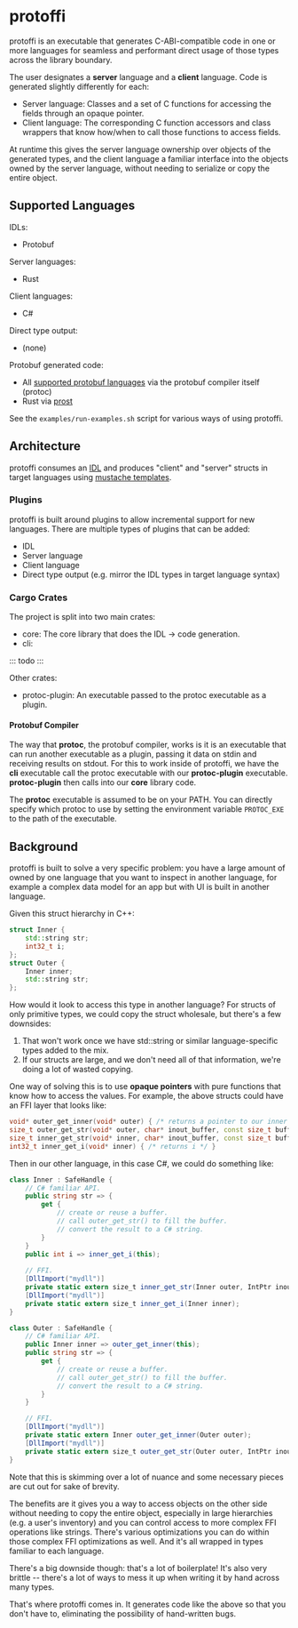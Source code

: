 # protoffi

protoffi is an executable that generates C-ABI-compatible code in one or more languages for seamless and performant direct usage of those types across the library boundary.

The user designates a **server** language and a **client** language. Code is generated slightly differently for each:
- Server language: Classes and a set of C functions for accessing the fields through an opaque pointer.
- Client language: The corresponding C function accessors and class wrappers that know how/when to call those functions to access fields.

At runtime this gives the server language ownership over objects of the generated types, and the client language a familiar interface into the objects owned by the server language, without needing to serialize or copy the entire object.

## Supported Languages

IDLs:
- Protobuf

Server languages:
- Rust

Client languages:
- C#

Direct type output:
- (none)

Protobuf generated code:
- All [supported protobuf languages](https://developers.google.com/protocol-buffers) via the protobuf compiler itself (protoc)
- Rust via [prost](https://github.com/tokio-rs/prost)

See the `examples/run-examples.sh` script for various ways of using protoffi.

## Architecture

protoffi consumes an [IDL](https://en.wikipedia.org/wiki/Interface_description_language) and produces "client" and "server" structs in target languages using [mustache templates](https://mustache.github.io/).

### Plugins

protoffi is built around plugins to allow incremental support for new languages. There are multiple types of plugins that can be added:
- IDL
- Server language
- Client language
- Direct type output (e.g. mirror the IDL types in target language syntax)

### Cargo Crates
The project is split into two main crates:
- core: The core library that does the IDL -> code generation.
- cli:

::: todo :::

Other crates:
- protoc-plugin: An executable passed to the protoc executable as a plugin.

#### Protobuf Compiler

The way that **protoc**, the protobuf compiler, works is it is an executable that can run another executable as a plugin, passing it data on stdin and receiving results on stdout. For this to work inside of protoffi, we have the **cli** executable call the protoc executable with our **protoc-plugin** executable. **protoc-plugin** then calls into our **core** library code.

The **protoc** executable is assumed to be on your PATH. You can directly specify which protoc to use by setting the environment variable `PROTOC_EXE` to the path of the executable.

## Background

protoffi is built to solve a very specific problem: you have a large amount of owned by one language that you want to inspect in another language, for example a complex data model for an app but with UI is built in another language.

Given this struct hierarchy in C++:
```c++
struct Inner {
    std::string str;
    int32_t i;
};
struct Outer {
    Inner inner;
    std::string str;
};
```

How would it look to access this type in another language? For structs of only primitive types, we could copy the struct wholesale, but there's a few downsides:
1. That won't work once we have std::string or similar language-specific types added to the mix.
2. If our structs are large, and we don't need all of that information, we're doing a lot of wasted copying.

One way of solving this is to use **opaque pointers** with pure functions that know how to access the values. For example, the above structs could have an FFI layer that looks like: 

```cpp
void* outer_get_inner(void* outer) { /* returns a pointer to our inner type. */ }
size_t outer_get_str(void* outer, char* inout_buffer, const size_t buffer_size) { /* copies our str to the buffer */ }
size_t inner_get_str(void* inner, char* inout_buffer, const size_t buffer_size) { /* copies our str to the buffer */ }
int32_t inner_get_i(void* inner) { /* returns i */ }
```

Then in our other language, in this case C#, we could do something like:
```csharp
class Inner : SafeHandle {
    // C# familiar API.
    public string str => {
        get {
            // create or reuse a buffer.
            // call outer_get_str() to fill the buffer.
            // convert the result to a C# string.
        }
    }
    public int i => inner_get_i(this);
    
    // FFI.
    [DllImport("mydll")]
    private static extern size_t inner_get_str(Inner outer, IntPtr inout_buffer, size_t buffer_size);
    [DllImport("mydll")]
    private static extern size_t inner_get_i(Inner inner);
}

class Outer : SafeHandle {
    // C# familiar API.
    public Inner inner => outer_get_inner(this);
    public string str => {
        get {
            // create or reuse a buffer.
            // call outer_get_str() to fill the buffer.
            // convert the result to a C# string.
        }
    }

    // FFI.
    [DllImport("mydll")]
    private static extern Inner outer_get_inner(Outer outer);
    [DllImport("mydll")]
    private static extern size_t outer_get_str(Outer outer, IntPtr inout_buffer, size_t buffer_size);
}
```

Note that this is skimming over a lot of nuance and some necessary pieces are cut out for sake of brevity.

The benefits are it gives you a way to access objects on the other side without needing to copy the entire object, especially in large hierarchies (e.g. a user's inventory) and you can control access to more complex FFI operations like strings. There's various optimizations you can do within those complex FFI optimizations as well. And it's all wrapped in types familiar to each language.

There's a big downside though: that's a lot of boilerplate! It's also very brittle -- there's a lot of ways to mess it up when writing it by hand across many types.

That's where protoffi comes in. It generates code like the above so that you don't have to, eliminating the possibility of hand-written bugs.
